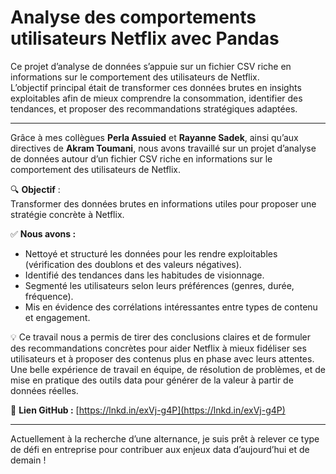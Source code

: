 # Analyse des comportements utilisateurs Netflix avec Pandas

Ce projet d’analyse de données s’appuie sur un fichier CSV riche en informations sur le comportement des utilisateurs de Netflix.  
L’objectif principal était de transformer ces données brutes en insights exploitables afin de mieux comprendre la consommation, identifier des tendances, et proposer des recommandations stratégiques adaptées.

---

Grâce à mes collègues **Perla Assuied** et **Rayanne Sadek**, ainsi qu’aux directives de **Akram Toumani**, nous avons travaillé sur un projet d’analyse de données autour d’un fichier CSV riche en informations sur le comportement des utilisateurs de Netflix.

🔍 **Objectif** :  
Transformer des données brutes en informations utiles pour proposer une stratégie concrète à Netflix.

✅ **Nous avons :**  
- Nettoyé et structuré les données pour les rendre exploitables (vérification des doublons et des valeurs négatives).  
- Identifié des tendances dans les habitudes de visionnage.  
- Segmenté les utilisateurs selon leurs préférences (genres, durée, fréquence).  
- Mis en évidence des corrélations intéressantes entre types de contenu et engagement.

💡 Ce travail nous a permis de tirer des conclusions claires et de formuler des recommandations concrètes pour aider Netflix à mieux fidéliser ses utilisateurs et à proposer des contenus plus en phase avec leurs attentes.  
Une belle expérience de travail en équipe, de résolution de problèmes, et de mise en pratique des outils data pour générer de la valeur à partir de données réelles.

🔗 **Lien GitHub :** [https://lnkd.in/exVj-g4P](https://lnkd.in/exVj-g4P)

---

Actuellement à la recherche d’une alternance, je suis prêt à relever ce type de défi en entreprise pour contribuer aux enjeux data d’aujourd’hui et de demain !
